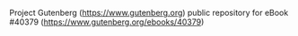 Project Gutenberg (https://www.gutenberg.org) public repository for eBook #40379 (https://www.gutenberg.org/ebooks/40379)
